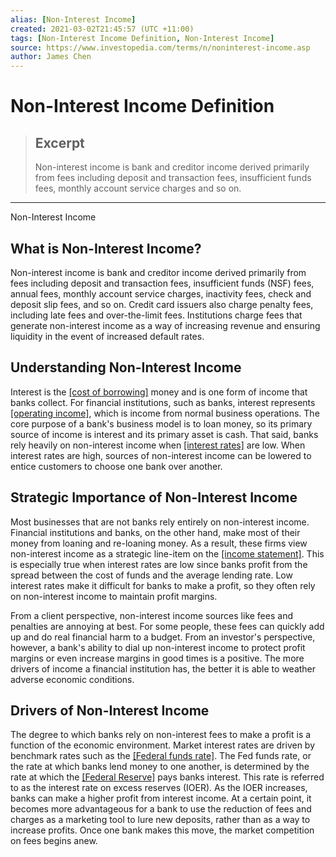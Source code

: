 ```yaml
---
alias: [Non-Interest Income]
created: 2021-03-02T21:45:57 (UTC +11:00)
tags: [Non-Interest Income Definition, Non-Interest Income]
source: https://www.investopedia.com/terms/n/noninterest-income.asp
author: James Chen
---
```


# Non-Interest Income Definition

> ## Excerpt
> Non-interest income is bank and creditor income derived primarily from fees including deposit and transaction fees, insufficient funds fees, monthly account service charges and so on.

---

Non-Interest Income
## What is Non-Interest Income?

Non-interest income is bank and creditor income derived primarily from fees including deposit and transaction fees, insufficient funds (NSF) fees, annual fees, monthly account service charges, inactivity fees, check and deposit slip fees, and so on. Credit card issuers also charge penalty fees, including late fees and over-the-limit fees. Institutions charge fees that generate non-interest income as a way of increasing revenue and ensuring liquidity in the event of increased default rates.

## Understanding Non-Interest Income

Interest is the [[cost of borrowing]](https://www.investopedia.com/terms/c/costofdebt.asp) money and is one form of income that banks collect. For financial institutions, such as banks, interest represents [[operating income]](https://www.investopedia.com/terms/o/operatingincome.asp), which is income from normal business operations. The core purpose of a bank's business model is to loan money, so its primary source of income is interest and its primary asset is cash. That said, banks rely heavily on non-interest income when [[interest rates]](https://www.investopedia.com/terms/i/interestrate.asp) are low. When interest rates are high, sources of non-interest income can be lowered to entice customers to choose one bank over another.

## Strategic Importance of Non-Interest Income

Most businesses that are not banks rely entirely on non-interest income. Financial institutions and banks, on the other hand, make most of their money from loaning and re-loaning money. As a result, these firms view non-interest income as a strategic line-item on the [[income statement]](https://www.investopedia.com/terms/i/incomestatement.asp). This is especially true when interest rates are low since banks profit from the spread between the cost of funds and the average lending rate. Low interest rates make it difficult for banks to make a profit, so they often rely on non-interest income to maintain profit margins.

From a client perspective, non-interest income sources like fees and penalties are annoying at best. For some people, these fees can quickly add up and do real financial harm to a budget. From an investor's perspective, however, a bank's ability to dial up non-interest income to protect profit margins or even increase margins in good times is a positive. The more drivers of income a financial institution has, the better it is able to weather adverse economic conditions.

## Drivers of Non-Interest Income

The degree to which banks rely on non-interest fees to make a profit is a function of the economic environment. Market interest rates are driven by benchmark rates such as the [[Federal funds rate]](https://www.investopedia.com/terms/f/federalfundsrate.asp). The Fed funds rate, or the rate at which banks lend money to one another, is determined by the rate at which the [[Federal Reserve]](https://www.investopedia.com/terms/f/federalreservebank.asp) pays banks interest. This rate is referred to as the interest rate on excess reserves (IOER). As the IOER increases, banks can make a higher profit from interest income. At a certain point, it becomes more advantageous for a bank to use the reduction of fees and charges as a marketing tool to lure new deposits, rather than as a way to increase profits. Once one bank makes this move, the market competition on fees begins anew.
